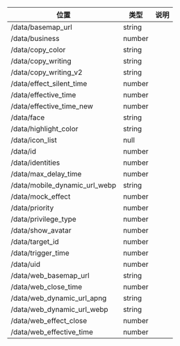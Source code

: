 | 位置                            | 类型     | 说明  |
|-------------------------------|--------|-----|
| /data/basemap_url             | string |     |
| /data/business                | number |     |
| /data/copy_color              | string |     |
| /data/copy_writing            | string |     |
| /data/copy_writing_v2         | string |     |
| /data/effect_silent_time      | number |     |
| /data/effective_time          | number |     |
| /data/effective_time_new      | number |     |
| /data/face                    | string |     |
| /data/highlight_color         | string |     |
| /data/icon_list               | null   |     |
| /data/id                      | number |     |
| /data/identities              | number |     |
| /data/max_delay_time          | number |     |
| /data/mobile_dynamic_url_webp | string |     |
| /data/mock_effect             | number |     |
| /data/priority                | number |     |
| /data/privilege_type          | number |     |
| /data/show_avatar             | number |     |
| /data/target_id               | number |     |
| /data/trigger_time            | number |     |
| /data/uid                     | number |     |
| /data/web_basemap_url         | string |     |
| /data/web_close_time          | number |     |
| /data/web_dynamic_url_apng    | string |     |
| /data/web_dynamic_url_webp    | string |     |
| /data/web_effect_close        | number |     |
| /data/web_effective_time      | number |     |